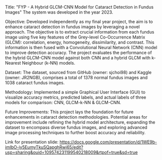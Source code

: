 Title: "FYP - A Hybrid GLCM-CNN Model for Cataract Detection in Fundus Images"
The system was developed in the year 2023.

Objective:
Developed independently as my final year project, the aim is to enhance cataract detection in fundus images by leveraging a novel approach. The objective is to extract crucial information from each fundus image using five key features of the Grey-level Co-Occurrence Matrix (GLCM): correlation, energy, homogeneity, dissimilarity, and contrast. This information is then fused with a Convolutional Neural Network (CNN) model to improve detection accuracy. The project evaluates the performance of the hybrid GLCM-CNN model against both CNN and a hybrid GLCM with k-Nearest Neighbour (k-NN) models.

Dataset:
The dataset, sourced from GitHub (owner: sjchoi98) and Kaggle (owner: JR2NGB), comprises a total of 1378 normal fundus images and 1038 cataract fundus images.

Methodology:
Implemented a simple Graphical User Interface (GUI) to visualize accuracy metrics, predicted labels, and actual labels of three models for comparison: CNN, GLCM-k-NN & GLCM-CNN.

Future Improvements:
This project lays the foundation for future enhancements in cataract detection methodologies. Potential areas for improvement include refining the hybrid model architecture, expanding the dataset to encompass diverse fundus images, and exploring advanced image processing techniques to further boost accuracy and reliability.

Link for presentation slide: https://docs.google.com/presentation/d/1WE9b-imIbO-iy5EumyTkuSQapghRwj65/edit?usp=sharing&ouid=109574231199540218009&rtpof=true&sd=true

